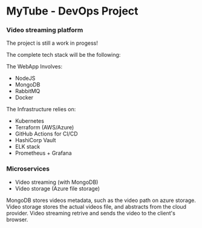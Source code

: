 # MyTube - DevOps Project
### Video streaming platform

The project is still a work in progess!

The complete tech stack will be the following:

The WebApp Involves: 
- NodeJS
- MongoDB
- RabbitMQ
- Docker

The Infrastructure relies on: 
- Kubernetes
- Terraform (AWS/Azure)
- GitHub Actions for CI/CD
- HashiCorp Vault
- ELK stack
- Prometheus + Grafana

### Microservices ###
- Video streaming (with MongoDB)
- Video storage (Azure file storage)

MongoDB stores videos metadata, such as the video path on azure storage.
Video storage stores the actual videos file, and abstracts from the cloud provider.
Video streaming retrive and sends the video to the client's browser.